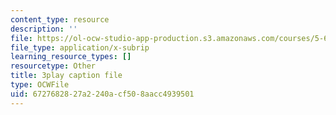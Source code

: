 ```yaml
---
content_type: resource
description: ''
file: https://ol-ocw-studio-app-production.s3.amazonaws.com/courses/5-61-physical-chemistry-fall-2017/6727682827a2240acf508aacc4939501_BOryXuUMjI0.srt
file_type: application/x-subrip
learning_resource_types: []
resourcetype: Other
title: 3play caption file
type: OCWFile
uid: 67276828-27a2-240a-cf50-8aacc4939501
---
```

